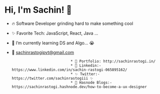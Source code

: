 # Hi, I'm Sachin! 👋
* 🔥 Software Developer grinding hard to make something cool
* ✨ Favorite Tech: JavaScript, React, Java ...
* 📓 I’m currently learning DS and Algo... 😭
* 📧 sachinrastogipvt@gmail.com
                                      
                                               
                                 * 🎨 Portfolio: http://sachinrastogi.in/
                                 * 💼 Linkedin:- https://www.linkedin.com/in/sachin-rastogi-065895162/
                                 * ✨ Twitter:- https://twitter.com/sachinrastogiii ✨
                                 * 🧑‍ Hasnode Blogs:- https://sachinrastogi.hashnode.dev/how-to-become-a-ux-designer 


                                  
